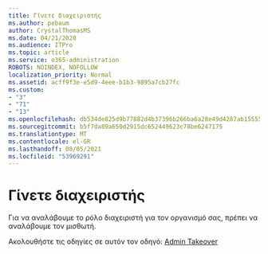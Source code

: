 ```yaml
---
title: Γίνετε διαχειριστής
ms.author: pebaum
author: CrystalThomasMS
ms.date: 04/21/2020
ms.audience: ITPro
ms.topic: article
ms.service: o365-administration
ROBOTS: NOINDEX, NOFOLLOW
localization_priority: Normal
ms.assetid: acff9f3e-e5d9-4eee-b1b3-9895a7cb27fc
ms.custom:
- "3"
- "71"
- "13"
ms.openlocfilehash: db534de825d9b77882d4b37396b266ba6a28e49d4287ab1555500b4e54d8c10b
ms.sourcegitcommit: b5f7da89a650d2915dc652449623c78be6247175
ms.translationtype: MT
ms.contentlocale: el-GR
ms.lasthandoff: 08/05/2021
ms.locfileid: "53969291"
---
```

# <a name="become-an-admin"></a>Γίνετε διαχειριστής

Για να αναλάβουμε το ρόλο διαχειριστή για τον οργανισμό σας, πρέπει να αναλάβουμε τον μισθωτή.
  
Ακολουθήστε τις οδηγίες σε αυτόν τον οδηγό: [Admin Takeover](https://docs.microsoft.com/azure/active-directory/users-groups-roles/domains-admin-takeover)